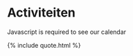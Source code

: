 # Activiteiten

<!--{% include meetup_widget.html %}-->
<!--
https://calendar.google.com/calendar/ical/voidjosto%40gmail.com/public/basic.ics
https://calendar.google.com/calendar/ical/voidjosto@gmail.com/public/basic.ics

<iframe scrolling="no" src="https://calendar.google.com/calendar/embed?src=voidjosto%40gmail.com&amp;ctz=Europe%2FBrussels&amp;showNav=1&amp;showTabs=1&amp;showCalendars=0&amp;showTz=1&amp;showPrint=0&amp;showDate=0&amp;showTitle=0&amp;mode=AGENDA&amp;color=%23C0CA33" style="border: 0; margin: 10px auto;display: block;width: 100%;" width="600" height="400" frameborder="0"></iframe>
-->


<div id="event-container">
	<noscript>Javascript is required to see our calendar</noscript>
</div>
<script>
const icsToJSON = (icsContent) => {
  const lines = icsContent.split(/\r?\n/);
  const events = [];
  const removeTZID = (key) => key.replace(/;TZID=.*$/, '');
  let event = null;
  let currentKey = '';
  let currentValue = '';

  for (let i = 0; i < lines.length; i++) {
    const line = lines[i];
    if (line.startsWith('BEGIN:VEVENT')) {
      event = {};
    } else if (line.startsWith('END:VEVENT')) {
      events.push(event);
      event = null;
    } else if (event) {
      if (line.startsWith(' ') && currentKey !== '') {
        // Multi-line value
        currentValue += line.substring(1);
      } else {
        // New line
        if (currentKey !== '') {
          event[currentKey] = convertToDateTime(currentValue.trim());
        }
        const parts = line.split(':');
        currentKey = removeTZID(parts[0].trim());
        currentValue = parts.length > 1 ? parts.slice(1).join(':') : '';
      }
    }
  }

  return events;
};

const convertToDateTime = (value) => {
  const dateTimeRegex = /^(\d{4})(\d{2})(\d{2})T(\d{2})(\d{2})(\d{2})Z?$/;
  const match = value.match(dateTimeRegex);

  if (match) {
    const [, year, month, day, hours, minutes, seconds] = match;
    //const dateTime = new Date(Date.UTC(year, month - 1, day, hours, minutes, seconds));
	const dateTime = new Date(`${year}-${month}-${day}T${hours}:${minutes}:${seconds}+02:00`);

    // Check if the conversion to Date object was successful
    if (!isNaN(dateTime)) {
      return dateTime;
    }
  }

  return removeEscapedCharacters(value);
};

const removeEscapedCharacters = (value) => {
  return value
    //.replace(/\\(.)/g, '$1') // Remove the backslash before escaped characters
    .replace(/\\n/g, '<br>') // Replace "\n" with a line break
    .replace(/\\;/g, ';') // Replace "\;" with a semicolon
    .replace(/\\,/g, ','); // Replace "\," with a comma
};

const parseRRule = (rrule) => {
  const ruleParts = rrule.split(';');
  const ruleObject = {};

  ruleParts.forEach((part) => {
    const [key, value] = part.split('=');
    ruleObject[key] = value;
  });

  return ruleObject;
};

const getDayOfWeek = (byDay) => {
  const weekdays = ['SU', 'MO', 'TU', 'WE', 'TH', 'FR', 'SA'];
  const byDayIndex = weekdays.indexOf(byDay);
  if (byDayIndex !== -1) {
    const date = new Date();
    date.setDate(date.getDate() + ((7 + byDayIndex - date.getDay()) % 7));
    return date.toLocaleString('nl-NL', { weekday: 'long' });
  }
  return '';
};

const processEvents = (events) => {
  const currentDate = new Date();
  const recurringEvents = [];
  const otherEvents = [];

  events.forEach((event) => {
    if (event['RRULE']) {
      recurringEvents.push(event);
    } else {
      const eventStartDate = new Date(event['DTSTART']);
      if (eventStartDate >= currentDate) {
        otherEvents.push(event);
      }
    }
  });
  console.log(recurringEvents);
  console.log(otherEvents);
  const displayEvents = (eventArray, heading) => {
    if (eventArray.length > 0) {
      let html = `<h3>${heading}</h3>`;
      html += '<ul>';
      eventArray.forEach((event) => {
        const summary = event['SUMMARY'];
        let eventDescription = '';

        if (event['RRULE']) {
          const rrule = parseRRule(event['RRULE']);
   console.log(event['DTSTART']);
	  const startTime = (event['DTSTART']).toLocaleTimeString('nl-NL');
   console.log(startTime);
          if (rrule['FREQ'] === 'MONTHLY' && rrule['BYMONTHDAY']) {
            eventDescription = `Elke ${rrule['BYMONTHDAY']} van de maand om ${startTime}`;
          } else if (rrule['FREQ'] === 'WEEKLY' && rrule['BYDAY']) {
            const dayOfWeek = getDayOfWeek(rrule['BYDAY']);
            eventDescription = `Elke ${dayOfWeek} om ${startTime}`;
          } else if (rrule['FREQ'] === 'YEARLY' && rrule['BYMONTH'] && rrule['BYMONTHDAY']) {
            const month = new Date().toLocaleString('en-US', { month: 'long' });
            eventDescription = `Jaarlijks op ${rrule['BYMONTHDAY']}-${month} om ${startTime}`;
          }
        } else {
          eventDescription = new Date(event['DTSTART']).toLocaleString('nl-NL', { weekday: 'long', year: 'numeric', month: 'long', day: 'numeric', hour: 'numeric', minute: 'numeric' });
        }

		const location = event['LOCATION'] ? `<br>📍 ${event['LOCATION']}` : '';
        const description = event['DESCRIPTION'] ? `<br><i>${event['DESCRIPTION']}</i>` : '';

		html += `<li>${summary} - ${eventDescription}${location}${description}</li>`;
      });
      html += '</ul>';
      return html;
    }
    return '';
  };

  const resultContainer = document.getElementById('event-container');
  if (resultContainer) {
    let html = '';
    html += displayEvents(recurringEvents, 'Herhalende activiteiten');
    html += displayEvents(otherEvents, 'Andere activiteiten');
    if (html !== '') {
      resultContainer.innerHTML = html;
    }
  }
};

const fetchCalendarICS = (url) => {
  $.ajax({
    url: url,
    dataType: 'text',
    success: (icsContent) => {
      const events = icsToJSON(icsContent);
	  console.log(events);
      processEvents(events);
    },
    error: (jqXHR, textStatus, errorThrown) => {
      console.error('Failed to fetch calendar ICS file:', errorThrown);
	  document.getElementById('event-container').innerHTML = '<iframe scrolling="no" src="https://calendar.google.com/calendar/embed?src=voidjosto%40gmail.com&ctz=Europe%2FBrussels&showNav=1&showTabs=1&showCalendars=0&showTz=1&showPrint=0&showDate=0&showTitle=0&mode=AGENDA&color=%23C0CA33" style="border: 0; margin: 10px auto;display: block;width: 100%;" width="600" height="400" frameborder="0"></iframe>';
    }
  });
};

const calendarICSUrl = 'https://spaceapi.voidwarranties.be/ical;' // Replace with the actual URL of your calendar ICS file
fetchCalendarICS(calendarICSUrl);

  </script>

{% include quote.html %}
